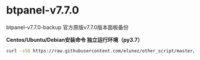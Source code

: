 # btpanel-v7.7.0

btpanel-v7.7.0-backup  官方原版v7.7.0版本面板备份

**Centos/Ubuntu/Debian安装命令 独立运行环境（py3.7）**

```Bash
curl -sSO https://raw.githubusercontent.com/elunez/other_script/master/btpanel-v7.7.0/install/install_panel.sh && bash install_panel.sh
```